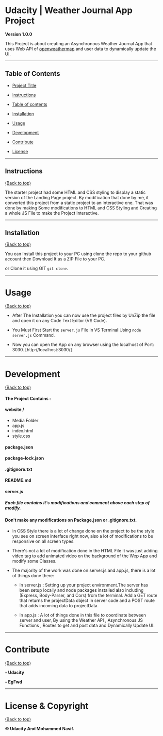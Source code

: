 

# Udacity |  Weather Journal App Project




**Version 1.0.0**

  

This Project is about creating an Asynchronous Weather Journal App that uses Web API of [openweathermap](https://openweathermap.org/api) and user data to dynamically update the UI. 



---



## Table of Contents

  

- [Project Title](#Udacity-|-Landing-Page-Project)

- [Instructions](#instructions)

- [Table of contents](#table-of-contents)

- [Installation](#installation)

- [Usage](#usage)

- [Development](#development)

- [Contribute](#contribute)

- [License](#License-&-Copyright)

  

---



## Instructions

[(Back to top)](#table-of-contents)

  

The starter project had some HTML and CSS styling to display a static version of the Landing Page project. By modification that done by me, it converted this project from a static project to an interactive one. That was done by making Some modifications to HTML and CSS Styling and Creating a whole JS File to make the Project Interactive.

  

---



## Installation

[(Back to top)](#table-of-contents)

  

You can Install this project to your PC using clone the repo to your github account then Download It as a ZIP File to your PC.

or Clone it using GIT ````git clone````.

  

---



# Usage

[(Back to top)](#table-of-contents)

  

- After The Installation you can now use the project files by UnZip the file and open it on any Code Text Editor (VS Code).

- You Must First Start the ````server.js```` File in VS Terminal Using ````node server.js```` Command.

- Now you can open the App on any browser using the localhost of Port: 3030. [http://localhost:3030/]
  

---


# Development

[(Back to top)](#table-of-contents)
  

#### The Project Contains :


#### website /
- Media Folder
- app.js
- index.html
- style.css

#### package.json

#### package-lock.json

#### .gitignore.txt

####  README.md

####  server.js

  
##### Each file contains it's modifications and comment above each step of modify.
#### Don't make any modifications on Package.json or .gitignore.txt.

- In CSS Style there is a lot of change done on the project to be the style you see on screen interface right now, also a lot of modifications to be responsive on all screen types.

  

- There's not a lot of modification done in the HTML File it was just adding video tag to add animated video on the background of the Wep App and modify some Classes.

  

- The majority of the work was done on server.js and app.js, there is a lot of things done there:


    - In server.js : Setting up your project environment.The server has been setup locally and node packages installed also including (Express, Body-Parser, and Cors) from the terminal. Add a GET route that returns the projectData object in server code and a POST route that adds incoming data to projectData.

    - In app.js :  A lot of things done in this file to coordinate between server and user, By using the Weather API , Asynchronous JS Functions , Routes to get and post data and Dynamically Update UI.


---

# Contribute

[(Back to top)](#table-of-contents)

  

**- Udacity**

  

**- EgFwd**

  
---

# License & Copyright

[(Back to top)](#table-of-contents)

  

**© Udacity And Mohammed Nasif.**
